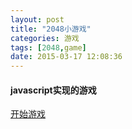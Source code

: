 ```yaml
---
layout: post
title: "2048小游戏"
categories: 游戏
tags: [2048,game]
date: 2015-03-17 12:08:36
---
```

#### javascript实现的游戏

[开始游戏](/pages/2048/index.html)

<!-- more -->